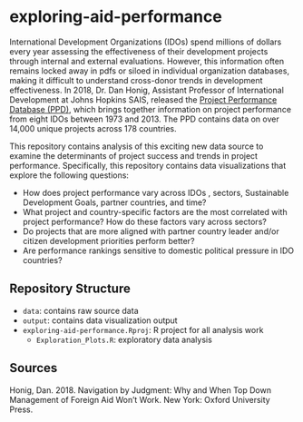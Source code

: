 # exploring-aid-performance

International Development Organizations (IDOs) spend millions of dollars every year assessing the effectiveness of their development projects through internal and external evaluations. However, this information often remains locked away in pdfs or siloed in individual organization databases, making it difficult to understand cross-donor trends in development effectiveness. In 2018, Dr. Dan Honig, Assistant Professor of International Development at Johns Hopkins SAIS, released the [Project Performance Database (PPD)](https://danhonig.info/), which brings together information on project performance from eight IDOs  between 1973 and 2013. The PPD contains data on over 14,000 unique projects across 178 countries. 

This repository contains analysis of this exciting new data source to examine the determinants of project success and trends in project performance. Specifically, this repository contains data visualizations that explore the following questions:
*	How does project performance vary across IDOs , sectors, Sustainable Development Goals, partner countries, and time?
*	What project and country-specific factors are the most correlated with project performance? How do these factors vary across sectors?
*	Do projects that are more aligned with partner country leader and/or citizen development priorities perform better?
*	Are performance rankings sensitive to domestic political pressure in IDO countries?

## Repository Structure
* `data`: contains raw source data 
* `output`: contains data visualization output
* `exploring-aid-performance.Rproj`: R project for all analysis work  
  * `Exploration_Plots.R`: exploratory data analysis


## Sources

Honig, Dan. 2018. Navigation by Judgment: Why and When Top Down Management of Foreign Aid Won’t Work.  New York: Oxford University Press.
